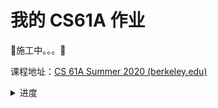 # 我的 CS61A 作业

🚧施工中。。。🚧

课程地址：[CS 61A Summer 2020 (berkeley.edu)](https://inst.eecs.berkeley.edu/~cs61a/su20/)

<details>
    <summary>进度</summary>
	<p>橙色高亮的是待观看的 Video、待完成的 Lab/Homework/Project，绿色划掉的是已完成的项目。</p>
	<img src="README/progress.png" />
</details>